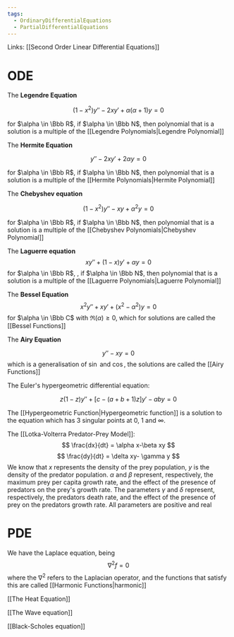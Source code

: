 ```yaml
---
tags:
  - OrdinaryDifferentialEquations
  - PartialDifferentialEquations
---
```

Links: [[Second Order Linear Differential Equations]]
# ODE

The **Legendre Equation**

$$ (1-x^2) y'' -2xy'+\alpha(\alpha+1) y= 0 $$

for $\alpha \in \Bbb R$, if $\alpha \in \Bbb N$, then polynomial that is a solution is a multiple of the [[Legendre Polynomials|Legendre Polynomial]]

The **Hermite Equation**

$$ y'' -2xy' +2\alpha y=0 $$

for $\alpha \in \Bbb R$, if $\alpha \in \Bbb N$, then polynomial that is a solution is a multiple of the [[Hermite Polynomials|Hermite Polynomial]]

The **Chebyshev equation**

$$ (1-x^2) y''-xy+\alpha^2 y =0 $$

for $\alpha \in \Bbb R$, if $\alpha \in \Bbb N$, then polynomial that is a solution is a multiple of the [[Chebyshev Polynomials|Chebyshev Polynomial]]

The **Laguerre equation**
$$
xy'' +(1-x)y'+\alpha y =0
$$
for $\alpha \in \Bbb R$, , if $\alpha \in \Bbb N$, then polynomial that is a solution is a multiple of the [[Laguerre Polynomials|Laguerre Polynomial]]

The **Bessel Equation**
$$ x^2 y''+xy'+(x^2-\alpha^2)y =0$$
for $\alpha \in \Bbb C$ with $\Re (\alpha) \ge 0$, which for solutions are called the [[Bessel Functions]]

The **Airy Equation**

$$y'' -x y = 0 $$
which is a generalisation of $\sin$ and $\cos$, the solutions are called the [[Airy Functions]]

The Euler's hypergeometric differential equation:

$$ z(1-z)y'' +[c-(a+b+1)z]y'-aby =0 $$

The [[Hypergeometric Function|Hypergeometric function]] is a solution to the equation which has $3$ singular points at $0$, $1$ and $\infty$.

The [[Lotka-Volterra Predator-Prey Model]]: 
$$
\frac{dx}{dt} = \alpha x-\beta xy
$$
$$
\frac{dy}{dt} = \delta xy- \gamma y
$$
We know that $x$ represents the density of the prey population, $y$ is the density of the predator population. $\alpha$ and $\beta$ represent, respectively, the maximum prey per capita growth rate, and the effect of the presence of predators on the prey's growth rate. The parameters $\gamma$ and $\delta$ represent, respectively, the predators death rate, and the effect of the presence of prey on the predators growth rate. All parameters are positive and real

# PDE

We have the Laplace equation, being 
$$
\nabla^2 f  = 0
$$
where the $\nabla ^2$ refers to the Laplacian operator, and the functions that satisfy this are called [[Harmonic Functions|harmonic]]

[[The Heat Equation]]

[[The Wave equation]]

[[Black-Scholes equation]]